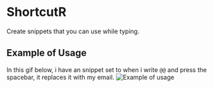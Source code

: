 # ShortcutR
Create snippets that you can use while typing.

## Example of Usage
In this gif below, i have an snippet set to when i write `@@` and press the spacebar, it replaces it with my email.
![Example of usage](https://i.imgur.com/Mgwfhrr.gif)